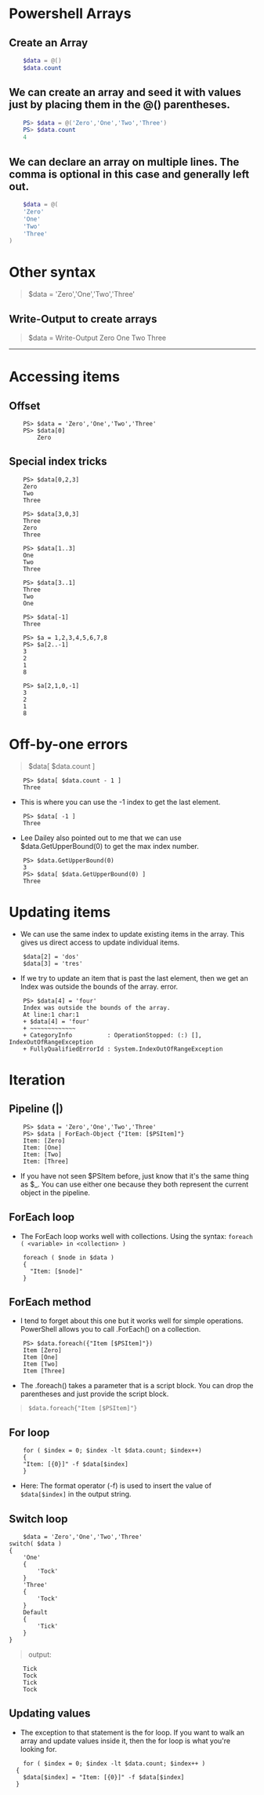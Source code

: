 # Powershell Arrays

## Create an Array
```ps1
    $data = @()
    $data.count
```

## We can create an array and seed it with values just by placing them in the @() parentheses.
```ps1
    PS> $data = @('Zero','One','Two','Three')
    PS> $data.count
    4
```

## We can declare an array on multiple lines. The comma is optional in this case and generally left out.
```ps1
    $data = @(
    'Zero'
    'One'
    'Two'
    'Three'
)
```

# Other syntax
>    $data = 'Zero','One','Two','Three'

## Write-Output to create arrays
>    $data = Write-Output Zero One Two Three

-------------------------------------------------------------------

# Accessing items
## Offset
```
    PS> $data = 'Zero','One','Two','Three'
    PS> $data[0]
        Zero
```

## Special index tricks
```
    PS> $data[0,2,3]
    Zero
    Two
    Three

    PS> $data[3,0,3]
    Three
    Zero
    Three

    PS> $data[1..3]
    One
    Two
    Three

    PS> $data[3..1]
    Three
    Two
    One

    PS> $data[-1]
    Three

    PS> $a = 1,2,3,4,5,6,7,8
    PS> $a[2..-1]
    3
    2
    1
    8

    PS> $a[2,1,0,-1]
    3
    2
    1
    8
```

# Off-by-one errors

>    $data[ $data.count ]

```
    PS> $data[ $data.count - 1 ]
    Three
```

- This is where you can use the -1 index to get the last element.
```
    PS> $data[ -1 ]
    Three
```

+ Lee Dailey also pointed out to me that we can use $data.GetUpperBound(0) to get the max index number.
```
    PS> $data.GetUpperBound(0)
    3
    PS> $data[ $data.GetUpperBound(0) ]
    Three
```

# Updating items

- We can use the same index to update existing items in the array. This gives us direct access to update individual items.
```
    $data[2] = 'dos'
    $data[3] = 'tres'
```

- If we try to update an item that is past the last element, then we get an Index was outside the bounds of the array. error.
```
    PS> $data[4] = 'four'
    Index was outside the bounds of the array.
    At line:1 char:1
    + $data[4] = 'four'
    + ~~~~~~~~~~~~~
    + CategoryInfo          : OperationStopped: (:) [], IndexOutOfRangeException
    + FullyQualifiedErrorId : System.IndexOutOfRangeException
```

# Iteration

## Pipeline (|)
```
    PS> $data = 'Zero','One','Two','Three'
    PS> $data | ForEach-Object {"Item: [$PSItem]"}
    Item: [Zero]
    Item: [One]
    Item: [Two]
    Item: [Three]
```
- If you have not seen $PSItem before, just know that it's the same thing as $_. You can use either one because they both represent the current object in the pipeline.

## ForEach loop
- The ForEach loop works well with collections. Using the syntax: `foreach ( <variable> in <collection> )`
```
    foreach ( $node in $data )
    {
      "Item: [$node]"
    }
```

## ForEach method
- I tend to forget about this one but it works well for simple operations. PowerShell allows you to call .ForEach() on a collection.
```
    PS> $data.foreach({"Item [$PSItem]"})
    Item [Zero]
    Item [One]
    Item [Two]
    Item [Three]
```
  - The .foreach() takes a parameter that is a script block. You can drop the parentheses and just provide the script block.
  >    `$data.foreach{"Item [$PSItem]"}`

## For loop
```
    for ( $index = 0; $index -lt $data.count; $index++)
    {
    "Item: [{0}]" -f $data[$index]
    }
```
+ Here: The format operator (-f) is used to insert the value of `$data[$index]` in the output string.

## Switch loop
```
    $data = 'Zero','One','Two','Three'
switch( $data )
{
    'One'
    {
        'Tock'
    }
    'Three'
    {
        'Tock'
    }
    Default
    {
        'Tick'
    }
}
```
>    output:
```
    Tick
    Tock
    Tick
    Tock
```

## Updating values
- The exception to that statement is the for loop. If you want to walk an array and update values inside it,
  then the for loop is what you're looking for.
```
    for ( $index = 0; $index -lt $data.count; $index++ )
  {
    $data[$index] = "Item: [{0}]" -f $data[$index]
  }
```


























